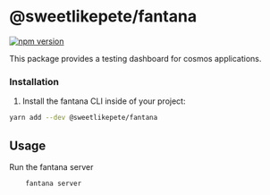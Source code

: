 # @sweetlikepete/fantana

[![npm version](https://badge.fury.io/js/%40sweetlikepete%2Ffantana.svg)](https://badge.fury.io/js/%40sweetlikepete%2Ffantana)

This package provides a testing dashboard for cosmos applications.

### Installation

1. Install the fantana CLI inside of your project:

  ```sh
  yarn add --dev @sweetlikepete/fantana
  ```

## Usage

Run the fantana server

```sh
    fantana server
```
